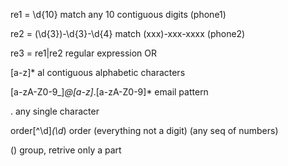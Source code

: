re1 = \d{10}                                        match any 10 contiguous digits (phone1)

re2 = \(\d{3}\)-\d{3}-\d{4}                         match (xxx)-xxx-xxxx (phone2)

re3 = re1|re2                                       regular expression OR

[a-z]*                                              al contiguous alphabetic characters

[a-zA-Z0-9_]*@[a-z]*\.[a-zA-Z0-9]*                  email pattern

.                                                   any single character

order[^\d]*(\d*)                                    order (everything not a digit) (any seq of numbers)

()                                                  group, retrive only a part
